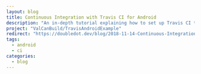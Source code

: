 ```yaml
---
layout: blog
title: Continuous Integration with Travis CI for Android
description: "An in-depth tutorial explaining how to set up Travis CI to deploy signed builds to Google Play. Among other things."
project: "ValCanBuild/TravisAndroidExample"
redirect: "https://doubledot.dev/blog/2018-11-14-Continuous-Integration/"
tags:
  - android
  - ci
categories:
  - blog
---
```

